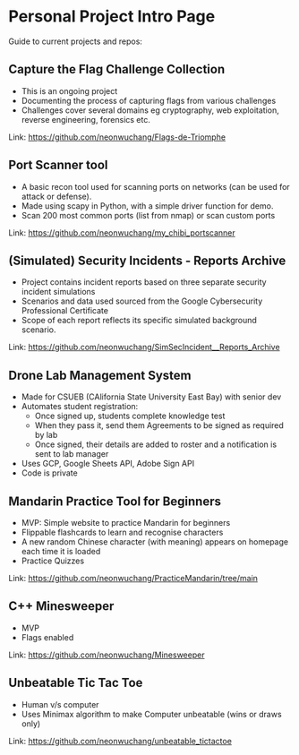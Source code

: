 # Personal Project Intro Page
Guide to current projects and repos:


## Capture the Flag Challenge Collection
- This is an ongoing project
- Documenting the process of capturing flags from various challenges
- Challenges cover several domains eg cryptography, web exploitation, reverse engineering, forensics etc.

Link: https://github.com/neonwuchang/Flags-de-Triomphe
  
## Port Scanner tool
- A basic recon tool used for scanning ports on networks (can be used for attack or defense). 
- Made using scapy in Python, with a simple driver function for demo. 
- Scan 200 most common ports (list from nmap) or scan custom ports

Link: https://github.com/neonwuchang/my_chibi_portscanner

## (Simulated) Security Incidents - Reports Archive
- Project contains incident reports based on three separate security incident simulations
- Scenarios and data used sourced from the Google Cybersecurity Professional Certificate
- Scope of each report reflects its specific simulated background scenario.

Link: https://github.com/neonwuchang/SimSecIncident__Reports_Archive

## Drone Lab Management System
- Made for CSUEB (CAlifornia State University East Bay) with senior dev
- Automates student registration:
  - Once signed up, students complete knowledge test
  - When they pass it, send them Agreements to be signed as required by lab
  - Once signed, their details are added to roster and a notification is sent to lab manager
- Uses GCP, Google Sheets API, Adobe Sign API
- Code is private

## Mandarin Practice Tool for Beginners
- MVP: Simple website to practice Mandarin for beginners
- Flippable flashcards to learn and recognise characters
- A new random Chinese character (with meaning) appears on homepage each time it is loaded
- Practice Quizzes

Link: https://github.com/neonwuchang/PracticeMandarin/tree/main

## C++ Minesweeper
- MVP
- Flags enabled

Link: https://github.com/neonwuchang/Minesweeper

## Unbeatable Tic Tac Toe
- Human v/s computer
- Uses Minimax algorithm to make Computer unbeatable (wins or draws only)

Link: https://github.com/neonwuchang/unbeatable_tictactoe
